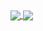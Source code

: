 <a href="https://github.com/anuraghazra/github-readme-stats">
  <img align="center" src="https://github-readme-stats.vercel.app/api?username=cristianpjensen&show_icons=true&title_color=000000&text_color=333333&bg_color=ffffff&icon_color=333333&custom_title=GitHub%20Statistics&count_private=true&hide_border=true" />
</a>
<a href="https://github.com/anuraghazra/convoychat">
  <img align="center" src="https://github-readme-stats.vercel.app/api/top-langs/?username=cristianpjensen&title_color=000000&text_color=333333&langs_count=3&hide_border=true" />
</a>
